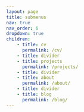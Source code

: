 ```yaml
---
layout: page
title: submenus
nav: true
nav_order: 6
dropdown: true
children: 
    - title: cv
      permalink: /cv/
    - title: divider
    - title: projects
      permalink: /projects/
    - title: divider
    - title: about
      permalink: /about/
    - title: divider
    - title: blog
      permalink: /blog/
---
```

